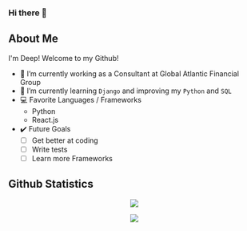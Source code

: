 ### Hi there 👋

## About Me

I'm Deep! Welcome to my Github!

- 🔭 I’m currently working as a Consultant at Global Atlantic Financial Group
- 🌱 I’m currently learning `Django` and improving my `Python` and `SQL`
- 💻 Favorite Languages / Frameworks
  - Python
  - React.js
- ✔️ Future Goals
  - [ ] Get better at coding
  - [ ] Write tests
  - [ ] Learn more Frameworks

<!--
**SinghSanity/SinghSanity** is a ✨ _special_ ✨ repository because its `README.md` (this file) appears on your GitHub profile.

Here are some ideas to get you started:

- 🔭 I’m currently working on ...
- 🌱 I’m currently learning ...
- 👯 I’m looking to collaborate on ...
- 🤔 I’m looking for help with ...
- 💬 Ask me about ...
- 📫 How to reach me: ...
- 😄 Pronouns: ...
- ⚡ Fun fact: ...
-->

## Github Statistics

<p align="center">
    <img src="https://github-readme-stats.vercel.app/api?username=SinghSanity&show_icons=true&theme=radical">
    <!-- DOCS: https://github.com/anuraghazra/github-readme-stats -->
</p>
<p align="center">
    <img src="https://github-readme-stats.vercel.app/api/top-langs/?username=SinghSanity&exclude_repo=github-readme-stats,anuraghazra.github.io&theme=radical">
</p>
